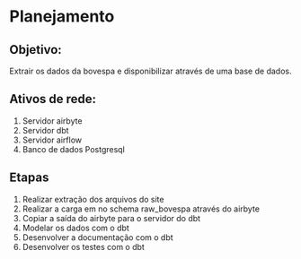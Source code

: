 # Planejamento

## Objetivo:

Extrair os dados da bovespa e disponibilizar através de uma base de dados.

## Ativos de rede:

1. Servidor airbyte
2. Servidor dbt
3. Servidor airflow
4. Banco de dados Postgresql

## Etapas

1. Realizar extração dos arquivos do site
2. Realizar a carga em no schema raw_bovespa através do airbyte
3. Copiar a saída do airbyte para o servidor do dbt
4. Modelar os dados com o dbt
5. Desenvolver a documentação com o dbt
6. Desenvolver os testes com o dbt